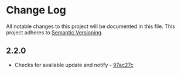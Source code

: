 # Change Log

All notable changes to this project will be documented in this file. This project adheres to [Semantic Versioning](http://semver.org/).

## 2.2.0

* Checks for available update and notify - [97ac27c](https://github.com/sotayamashita/parse-migration-tool/commit/97ac27c4d7a919131e309d376693fda0abcc377f)
